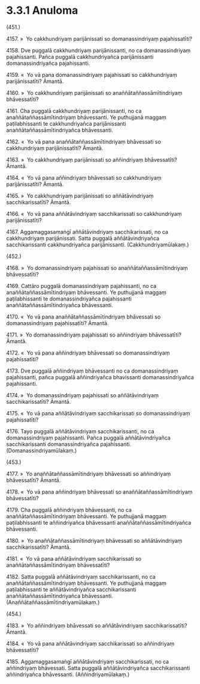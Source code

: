 # 3.3.1 Anuloma

(451.)

4157\. »  Yo cakkhundriyaṃ parijānissati so domanassindriyaṃ pajahissatīti?

4158\. Dve puggalā cakkhundriyaṃ parijānissanti, no ca domanassindriyaṃ pajahissanti. Pañca puggalā cakkhundriyañca parijānissanti domanassindriyañca pajahissanti.

4159\. «  Yo vā pana domanassindriyaṃ pajahissati so cakkhundriyaṃ parijānissatīti? Āmantā.

4160\. »  Yo cakkhundriyaṃ parijānissati so anaññātaññassāmītindriyaṃ bhāvessatīti?

4161\. Cha puggalā cakkhundriyaṃ parijānissanti, no ca anaññātaññassāmītindriyaṃ bhāvessanti. Ye puthujjanā maggaṃ paṭilabhissanti te cakkhundriyañca parijānissanti anaññātaññassāmītindriyañca bhāvessanti.

4162\. «  Yo vā pana anaññātaññassāmītindriyaṃ bhāvessati so cakkhundriyaṃ parijānissatīti? Āmantā.

4163\. »  Yo cakkhundriyaṃ parijānissati so aññindriyaṃ bhāvessatīti? Āmantā.

4164\. «  Yo vā pana aññindriyaṃ bhāvessati so cakkhundriyaṃ parijānissatīti? Āmantā.

4165\. »  Yo cakkhundriyaṃ parijānissati so aññātāvindriyaṃ sacchikarissatīti? Āmantā.

4166\. «  Yo vā pana aññātāvindriyaṃ sacchikarissati so cakkhundriyaṃ parijānissatīti?

4167\. Aggamaggasamaṅgī aññātāvindriyaṃ sacchikarissati, no ca cakkhundriyaṃ parijānissati. Satta puggalā aññātāvindriyañca sacchikarissanti cakkhundriyañca parijānissanti. (Cakkhundriyamūlakaṃ.)

(452.)

4168\. »  Yo domanassindriyaṃ pajahissati so anaññātaññassāmītindriyaṃ bhāvessatīti?

4169\. Cattāro puggalā domanassindriyaṃ pajahissanti, no ca anaññātaññassāmītindriyaṃ bhāvessanti. Ye puthujjanā maggaṃ paṭilabhissanti te domanassindriyañca pajahissanti anaññātaññassāmītindriyañca bhāvessanti.

4170\. «  Yo vā pana anaññātaññassāmītindriyaṃ bhāvessati so domanassindriyaṃ pajahissatīti? Āmantā.

4171\. »  Yo domanassindriyaṃ pajahissati so aññindriyaṃ bhāvessatīti? Āmantā.

4172\. «  Yo vā pana aññindriyaṃ bhāvessati so domanassindriyaṃ pajahissatīti?

4173\. Dve puggalā aññindriyaṃ bhāvessanti no ca domanassindriyaṃ pajahissanti, pañca puggalā aññindriyañca bhavissanti domanassindriyañca pajahissanti.

4174\. »  Yo domanassindriyaṃ pajahissati so aññātāvindriyaṃ sacchikarissatīti? Āmantā.

4175\. «  Yo vā pana aññātāvindriyaṃ sacchikarissati so domanassindriyaṃ pajahissatīti?

4176\. Tayo puggalā aññātāvindriyaṃ sacchikarissanti, no ca domanassindriyaṃ pajahissanti. Pañca puggalā aññātāvindriyañca sacchikarissanti domanassindriyañca pajahissanti. (Domanassindriyamūlakaṃ.)

(453.)

4177\. »  Yo anaññātaññassāmītindriyaṃ bhāvessati so aññindriyaṃ bhāvessatīti? Āmantā.

4178\. «  Yo vā pana aññindriyaṃ bhāvessati so anaññātaññassāmītindriyaṃ bhāvessatīti?

4179\. Cha puggalā aññindriyaṃ bhāvessanti, no ca anaññātaññassāmītindriyaṃ bhāvessanti. Ye puthujjanā maggaṃ paṭilabhissanti te aññindriyañca bhāvessanti anaññātaññassāmītindriyañca bhāvessanti.

4180\. »  Yo anaññātaññassāmītindriyaṃ bhāvessati so aññātāvindriyaṃ sacchikarissatīti? Āmantā.

4181\. «  Yo vā pana aññātāvindriyaṃ sacchikarissati so anaññātaññassāmītindriyaṃ bhāvessatīti?

4182\. Satta puggalā aññātāvindriyaṃ sacchikarissanti, no ca anaññātaññassāmītindriyaṃ bhāvessanti. Ye puthujjanā maggaṃ paṭilabhissanti te aññātāvindriyañca sacchikarissanti anaññātaññassāmītindriyañca bhāvessanti. (Anaññātaññassāmītindriyamūlakaṃ.)

(454.)

4183\. »  Yo aññindriyaṃ bhāvessati so aññātāvindriyaṃ sacchikarissatīti? Āmantā.

4184\. «  Yo vā pana aññātāvindriyaṃ sacchikarissati so aññindriyaṃ bhāvessatīti?

4185\. Aggamaggasamaṅgī aññātāvindriyaṃ sacchikarissati, no ca aññindriyaṃ bhāvessati. Satta puggalā aññātāvindriyañca sacchikarissanti aññindriyañca bhāvessanti. (Aññindriyamūlakaṃ.)
